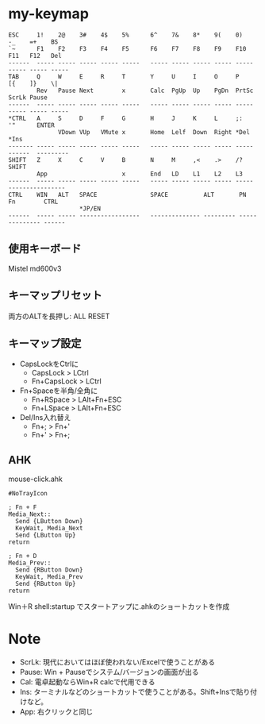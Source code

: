 # my-keymap

```
ESC     1!    2@    3#    4$    5%      6^    7&    8*    9(    0)    -_    =+    BS
`~      F1    F2    F3    F4    F5      F6    F7    F8    F9    F10   F11   F12   Del
------  ----- ----- ----- ----- -----   ----- ----- ----- ----- ----- ----- ----- -----
TAB     Q     W     E     R     T       Y     U     I     O     P     [{    ]}    \|
        Rev   Pause Next        x       Calc  PgUp  Up    PgDn  PrtSc ScrLk Pause 
------  ----- ----- ----- ----- -----   ----- ----- ----- ----- ----- ----- ----- -----
*CTRL   A     S     D     F     G       H     J     K     L     ;:    '"      ENTER
              VDown VUp   VMute x       Home  Lelf  Down  Right *Del  *Ins
------- ----- ----- ----- ----- -----   ----- ----- ----- ----- ----- ------  ---------
SHIFT   Z     X     C     V     B       N     M     ,<    .>    /?     SHIFT
        App                     x       End   LD    L1    L2    L3  
------  ----- ----- ----- ----- -----   ----- ----- ----- ----- -----  ----------------
CTRL    WIN   ALT   SPACE               SPACE          ALT       PN    Fn        CTRL
                    *JP/EN              
------  ----- ----- -----------------   -------------- --------- ----- --------- ------
```

## 使用キーボード
Mistel md600v3

## キーマップリセット
両方のALTを長押し: ALL RESET

## キーマップ設定
   - CapsLockをCtrlに
       - CapsLock    > LCtrl
       - Fn+CapsLock > LCtrl
   - Fn+Spaceを半角/全角に
       - Fn+RSpace > LAlt+Fn+ESC
       - Fn+LSpace > LAlt+Fn+ESC
   - Del/Ins入れ替え
       - Fn+; > Fn+'
       - Fn+' > Fn+;

## AHK
mouse-click.ahk
```
#NoTrayIcon

; Fn + F
Media_Next::
  Send {LButton Down}
  KeyWait, Media_Next
  Send {LButton Up}
return

; Fn + D
Media_Prev::
  Send {RButton Down}
  KeyWait, Media_Prev
  Send {RButton Up}
return
```
Win＋R shell:startup でスタートアップに.ahkのショートカットを作成

# Note
- ScrLk: 現代においてはほぼ使われない/Excelで使うことがある
- Pause: Win + Pauseでシステム/バージョンの画面が出る
- Cal: 電卓起動ならWin+R calcで代用できる
- Ins: ターミナルなどのショートカットで使うことがある。Shift+Insで貼り付けなど。
- App: 右クリックと同じ




